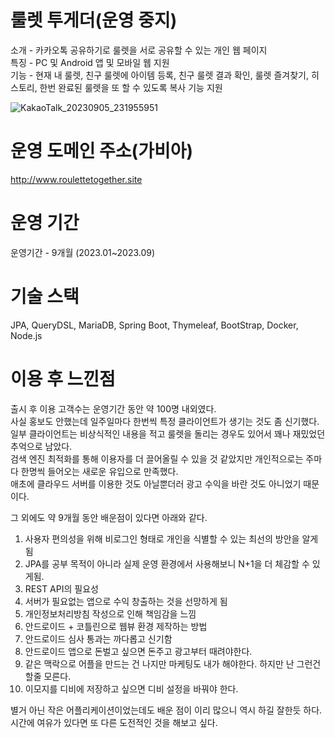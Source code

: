 # 룰렛 투게더(운영 중지)

소개 - 카카오톡 공유하기로 룰렛을 서로 공유할 수 있는 개인 웹 페이지   
특징 - PC 및 Android 앱 및 모바일 웹 지원   
기능 - 현재 내 룰렛, 친구 룰렛에 아이템 등록, 친구 룰렛 결과 확인, 룰렛 즐겨찾기, 히스토리, 한번 완료된 룰렛을 또 할 수 있도록 복사 기능 지원   

![KakaoTalk_20230905_231955951](https://github.com/stir084/roulette-together/assets/47946124/0e494350-984e-4756-9022-9b20d421d2d3)

# 운영 도메인 주소(가비아)

http://www.roulettetogether.site

# 운영 기간

운영기간 - 9개월 (2023.01~2023.09)

# 기술 스택

JPA, QueryDSL, MariaDB, Spring Boot, Thymeleaf, BootStrap, Docker, Node.js

# 이용 후 느낀점

출시 후 이용 고객수는 운영기간 동안 약 100명 내외였다.   
사실 홍보도 안했는데 일주일마다 한번씩 특정 클라이언트가 생기는 것도 좀 신기했다.   
일부 클라이언트는 비상식적인 내용을 적고 룰렛을 돌리는 경우도 있어서 꽤나 재밌었던 추억으로 남았다.   
검색 엔진 최적화를 통해 이용자를 더 끌어올릴 수 있을 것 같았지만 개인적으로는 주마다 한명씩 들어오는 새로운 유입으로 만족했다.   
애초에 클라우드 서버를 이용한 것도 아닐뿐더러 광고 수익을 바란 것도 아니었기 때문이다.   
   
그 외에도 약 9개월 동안 배운점이 있다면 아래와 같다.

1. 사용자 편의성을 위해 비로그인 형태로 개인을 식별할 수 있는 최선의 방안을 알게됨
2. JPA를 공부 목적이 아니라 실제 운영 환경에서 사용해보니 N+1을 더 체감할 수 있게됨.
3. REST API의 필요성
4. 서버가 필요없는 앱으로 수익 창출하는 것을 선망하게 됨
5. 개인정보처리방침 작성으로 인해 책임감을 느낌
6. 안드로이드 + 코틀린으로 웹뷰 환경 제작하는 방법
7. 안드로이드 심사 통과는 까다롭고 신기함
8. 안드로이드 앱으로 돈벌고 싶으면 돈주고 광고부터 때려야한다.
9. 같은 맥락으로 어플을 만드는 건 나지만 마케팅도 내가 해야한다. 하지만 난 그런건 할줄 모른다.
10. 이모지를 디비에 저장하고 싶으면 디비 설정을 바꿔야 한다.

별거 아닌 작은 어플리케이션이었는데도 배운 점이 이리 많으니 역시 하길 잘한듯 하다.   
시간에 여유가 있다면 또 다른 도전적인 것을 해보고 싶다.   
